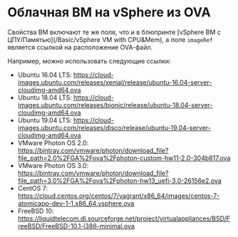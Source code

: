 # Облачная ВМ на vSphere из OVA

Свойства ВМ включают те же поля, что и в блюпринте [vSphere ВМ с ЦПУ/Памятью](/Basic/vSphere VM with CPU&Mem),
а поле `imageRef` является ссылкой на расположение OVA-файл.

Например, можно использовать следующие ссылки:
- Ubuntu 16.04 LTS: https://cloud-images.ubuntu.com/releases/xenial/release/ubuntu-16.04-server-cloudimg-amd64.ova
- Ubuntu 18.04 LTS: https://cloud-images.ubuntu.com/releases/bionic/release/ubuntu-18.04-server-cloudimg-amd64.ova 
- Ubuntu 19.04 LTS: https://cloud-images.ubuntu.com/releases/disco/release/ubuntu-19.04-server-cloudimg-amd64.ova
- VMware Photon OS 2.0: https://bintray.com/vmware/photon/download_file?file_path=2.0%2FGA%2Fova%2Fphoton-custom-hw11-2.0-304b817.ova
- VMware Photon OS 3.0: https://bintray.com/vmware/photon/download_file?file_path=3.0%2FGA%2Fova%2Fphoton-hw13_uefi-3.0-26156e2.ova
- CentOS 7: https://cloud.centos.org/centos/7/vagrant/x86_64/images/centos-7-atomicapp-dev-1-1.x86_64.vsphere.ova
- FreeBSD 10: https://liquidtelecom.dl.sourceforge.net/project/virtualappliances/BSD/FreeBSD/FreeBSD-10.1-i386-minimal.ova 